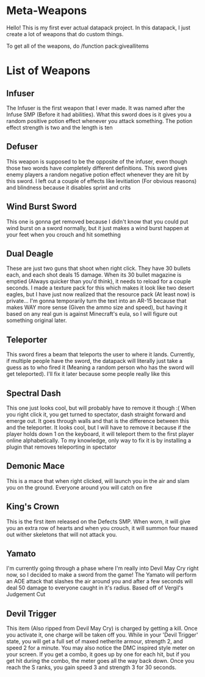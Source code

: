 # Meta-Weapons
Hello! This is my first ever actual datapack project. In this datapack, I just create a lot of weapons that do custom things.

To get all of the weapons, do /function pack:giveallitems

# List of Weapons

## Infuser

The Infuser is the first weapon that I ever made. It was named after the Infuse SMP (Before it had abilities). What this sword does is it gives you a random positive potion effect whenever you attack something. The potion effect strength is two and the length is ten

## Defuser

This weapon is supposed to be the opposite of the infuser, even though those two words have completely different definitions. This sword gives enemy players a random negative potion effect whenever they are hit by this sword. I left out a couple of effects like levitiation (For obvious reasons) and blindness because it disables sprint and crits

## Wind Burst Sword

This one is gonna get removed because I didn't know that you could put wind burst on a sword normally, but it just makes a wind burst happen at your feet when you crouch and hit something

## Dual Deagle

These are just two guns that shoot when right click. They have 30 bullets each, and each shot deals 15 damage. When its 30 bullet magazine is emptied (Always quicker than you'd think), it needs to reload for a couple seconds. I made a texture pack for this which makes it look like two desert eagles, but I have just now realized that the resource pack (At least now) is private... I'm gonna temporarily turn the text into an AR-15 because that makes WAY more sense (Given the ammo size and speed), but having it based on any real gun is against Minecraft's eula, so I will figure out something original later.

## Teleporter

This sword fires a beam that teleports the user to where it lands. Currently, if multiple people have the sword, the datapack will literally just take a guess as to who fired it (Meaning a random person who has the sword will get teleported). I'll fix it later because some people really like this

## Spectral Dash

This one just looks cool, but will probably have to remove it though :(
When you right click it, you get turned to spectator, dash straight forward and emerge out. It goes through walls and that is the difference between this and the teleporter. 
It looks cool, but I will have to remove it because if the player holds down 1 on the keyboard, it will teleport them to the first player online alphabetically. To my knowledge, only way to fix it is by installing a plugin that removes teleporting in spectator

## Demonic Mace

This is a mace that when right clicked, will launch you in the air and slam you on the ground. Everyone around you will catch on fire

## King's Crown

This is the first item released on the Defects SMP. When worn, it will give you an extra row of hearts and when you crouch, it will summon four maxed out wither skeletons that will not attack you.

## Yamato

I'm currently going through a phase where I'm really into Devil May Cry right now, so I decided to make a sword from the game! The Yamato will perform an AOE attack that slashes the air around you and after a few seconds will deal 50 damage to everyone caught in it's radius. Based off of Vergil's Judgement Cut

## Devil Trigger

This item (Also ripped from Devil May Cry) is charged by getting a kill. Once you activate it, one charge will be taken off you. While in your 'Devil Trigger' state, you will get a full set of maxed netherite armour, strength 2, and speed 2 for a minute. You may also notice the DMC inspired style meter on your screen. If you get a combo, it goes up by one for each hit, but if you get hit during the combo, the meter goes all the way back down. Once you reach the S ranks, you gain speed 3 and strength 3 for 30 seconds.
